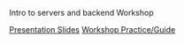 Intro to servers and backend Workshop

[Presentation Slides](https://drive.google.com/open?id=1aTsOQSviAGNWAKfde-Ugo8UmYAVbIv_igaXJXxLKffE)
[Workshop Practice/Guide](https://github.com/uwmadisonieee/Server-And-Database-Workshop)